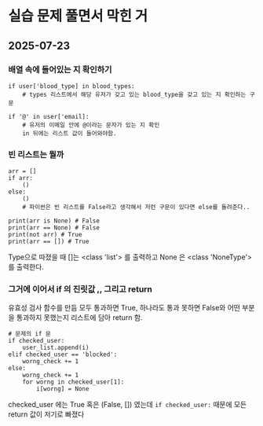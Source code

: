 # 실습 문제 풀면서 막힌 거

## 2025-07-23
### 배열 속에 들어있는 지 확인하기
```
if user['blood_type] in blood_types: 
    # types 리스트에서 해당 유저가 갖고 있는 blood_type을 갖고 있는 지 확인하는 구문

if '@' in user['email]:
    # 유저의 이메일 안에 @이라는 문자가 있는 지 확인
    in 뒤에는 리스트 값이 들어와야함.
```

### 빈 리스트는 뭘까
```
arr = []
if arr:
    ()
else:
    ()
    # 파이썬은 빈 리스트를 False라고 생각해서 저런 구문이 있다면 else를 돌려준다..

print(arr is None) # False
print(arr == None) # False
print(not arr) # True
print(arr == []) # True
```
Type으로 따졌을 때 []는 <class 'list'> 를 출력하고
None 은 <class 'NoneType'> 를 출력한다. 

### 그거에 이어서 if 의 진릿값 ,, 그리고 return 
유효성 검사 함수를 만듬
모두 통과하면 True, 
하나라도 통과 못하면 False와 어떤 부분을 통과하지 못했는지 리스트에 담아 return 함.

```
# 문제의 if 문
if checked_user:
    user_list.append(i)
elif checked_user == 'blocked':
    worng_check += 1
else:
    worng_check += 1
    for worng in checked_user[1]:
        i[worng] = None
```

checked_user 에는 
True 혹은 (False, []) 였는데 `if checked_user:` 때문에 모든 return 값이 저기로 빠졌다 
